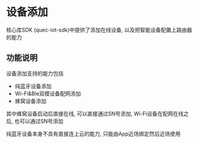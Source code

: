 # 设备添加

核心库SDK (quec-iot-sdk)中提供了添加在线设备, 以及把智能设备配置上路由器的能力

## 功能说明
设备添加支持的能力包括
- 纯蓝牙设备添加
- Wi-Fi&Ble双模设备配网添加
- 蜂窝设备添加

其中蜂窝设备启动后直接在线, 可以直接通过SN号添加, Wi-Fi设备在配网在线之后, 也可以通过SN号添加

纯蓝牙设备本身不具有直接连上云的能力, 只能由App近场绑定然后近场使用
